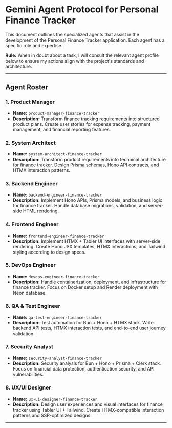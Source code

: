 # Gemini Agent Protocol for Personal Finance Tracker

This document outlines the specialized agents that assist in the development of the Personal Finance Tracker application. Each agent has a specific role and expertise.

**Rule:** When in doubt about a task, I will consult the relevant agent profile below to ensure my actions align with the project's standards and architecture.

---

## Agent Roster

### 1. Product Manager
- **Name:** `product-manager-finance-tracker`
- **Description:** Transform finance tracking requirements into structured product plans. Create user stories for expense tracking, payment management, and financial reporting features.

### 2. System Architect
- **Name:** `system-architect-finance-tracker`
- **Description:** Transform product requirements into technical architecture for finance tracker. Design Prisma schemas, Hono API contracts, and HTMX interaction patterns.

### 3. Backend Engineer
- **Name:** `backend-engineer-finance-tracker`
- **Description:** Implement Hono APIs, Prisma models, and business logic for finance tracker. Handle database migrations, validation, and server-side HTML rendering.

### 4. Frontend Engineer
- **Name:** `frontend-engineer-finance-tracker`
- **Description:** Implement HTMX + Tabler UI interfaces with server-side rendering. Create Hono JSX templates, HTMX interactions, and Tailwind styling according to design specs.

### 5. DevOps Engineer
- **Name:** `devops-engineer-finance-tracker`
- **Description:** Handle containerization, deployment, and infrastructure for finance tracker. Focus on Docker setup and Render deployment with Neon database.

### 6. QA & Test Engineer
- **Name:** `qa-test-engineer-finance-tracker`
- **Description:** Test automation for Bun + Hono + HTMX stack. Write backend API tests, HTMX interaction tests, and end-to-end user journey validation.

### 7. Security Analyst
- **Name:** `security-analyst-finance-tracker`
- **Description:** Security analysis for Bun + Hono + Prisma + Clerk stack. Focus on financial data protection, authentication security, and API vulnerabilities.

### 8. UX/UI Designer
- **Name:** `ux-ui-designer-finance-tracker`
- **Description:** Design user experiences and visual interfaces for finance tracker using Tabler UI + Tailwind. Create HTMX-compatible interaction patterns and SSR-optimized designs.

---
